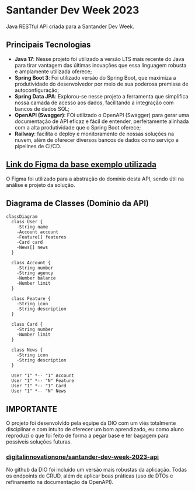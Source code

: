 # Santander Dev Week 2023

Java RESTful API criada para a Santander Dev Week.

## Principais Tecnologias
 - **Java 17**: Nesse projeto foi utilizado a versão LTS mais recente do Java para tirar vantagem das últimas inovações que essa linguagem robusta e amplamente utilizada oferece;
 - **Spring Boot 3**: Foi utilizado versão do Spring Boot, que maximiza a produtividade do desenvolvedor por meio de sua poderosa premissa de autoconfiguração;
 - **Spring Data JPA**: Explorou-se nesse projeto a ferramenta que simplifica nossa camada de acesso aos dados, facilitando a integração com bancos de dados SQL;
 - **OpenAPI (Swagger)**: FOi utilizado o OpenAPI (Swagger) para gerar uma documentação de API eficaz e fácil de entender, perfeitamente alinhada com a alta produtividade que o Spring Boot oferece;
 - **Railway**: facilita o deploy e monitoramento de nossas soluções na nuvem, além de oferecer diversos bancos de dados como serviço e pipelines de CI/CD.

## [Link do Figma da base exemplo utilizada](https://www.figma.com/file/0ZsjwjsYlYd3timxqMWlbj/SANTANDER---Projeto-Web%2FMobile?type=design&node-id=1421%3A432&mode=design&t=6dPQuerScEQH0zAn-1)

O Figma foi utilizado para a abstração do domínio desta API, sendo útil na análise e projeto da solução.

## Diagrama de Classes (Domínio da API)

```mermaid
classDiagram
  class User {
    -String name
    -Account account
    -Feature[] features
    -Card card
    -News[] news
  }

  class Account {
    -String number
    -String agency
    -Number balance
    -Number limit
  }

  class Feature {
    -String icon
    -String description
  }

  class Card {
    -String number
    -Number limit
  }

  class News {
    -String icon
    -String description
  }

  User "1" *-- "1" Account
  User "1" *-- "N" Feature
  User "1" *-- "1" Card
  User "1" *-- "N" News
```

## IMPORTANTE

O projeto foi desenvolvido pela equipe da DIO com um viés totalmente disciplinar e com intuito de oferecer um bom aprendizado, eu como aluno reproduzi o que foi feito de forma a pegar base e ter bagagem para possíveis soluções futuras.

### [digitalinnovationone/santander-dev-week-2023-api](https://github.com/digitalinnovationone/santander-dev-week-2023-api)

No github da DIO foi  incluido um versão mais robustas da aplicação. Todas os endpoints de CRUD, além de aplicar boas práticas (uso de DTOs e refinamento na documentação da OpenAPI).
